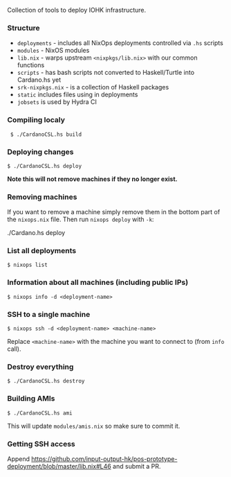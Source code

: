 Collection of tools to deploy IOHK infrastructure.

### Structure

- `deployments` - includes all NixOps deployments controlled via `.hs` scripts
- `modules` - NixOS modules
- `lib.nix` - warps upstream `<nixpkgs/lib.nix>` with our common functions
- `scripts` - has bash scripts not converted to Haskell/Turtle into Cardano.hs yet
- `srk-nixpkgs.nix` - is a collection of Haskell packages
- `static` includes files using in deployments
- `jobsets` is used by Hydra CI


### Compiling localy

     $ ./CardanoCSL.hs build

### Deploying changes

    $ ./CardanoCSL.hs deploy

**Note this will not remove machines if they no longer exist.**

### Removing machines

If you want to remove a machine simply remove them in the bottom part of the `nixops.nix` file.
Then run `nixops deploy` with `-k`:

./Cardano.hs deploy

### List all deployments

    $ nixops list

### Information about all machines (including public IPs)

    $ nixops info -d <deployment-name>

### SSH to a single machine

    $ nixops ssh -d <deployment-name> <machine-name>

Replace `<machine-name>` with the machine you want to connect to (from `info` call).

### Destroy everything

    $ ./CardanoCSL.hs destroy

### Building AMIs

    $ ./CardanoCSL.hs ami

This will update `modules/amis.nix` so make sure to commit it.

### Getting SSH access

Append https://github.com/input-output-hk/pos-prototype-deployment/blob/master/lib.nix#L46 and submit a PR.
